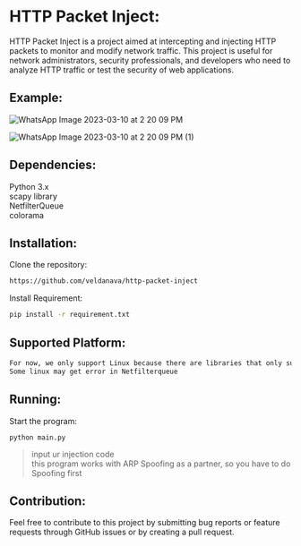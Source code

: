 # HTTP Packet Inject:

HTTP Packet Inject is a project aimed at intercepting and injecting HTTP packets to monitor and modify network traffic. This project is useful for network administrators, security professionals, and developers who need to analyze HTTP traffic or test the security of web applications.

## Example:

![WhatsApp Image 2023-03-10 at 2 20 09 PM](https://user-images.githubusercontent.com/84911110/224254431-9f333e59-4d2d-4dfc-800e-f60080d9cc53.jpeg)

![WhatsApp Image 2023-03-10 at 2 20 09 PM (1)](https://user-images.githubusercontent.com/84911110/224254405-28135524-6f47-4d6b-aaa5-2f9ccd57fda0.jpeg)

## Dependencies:
Python 3.x <br>
scapy library <br>
NetfilterQueue <br>
colorama <br>

## Installation:

Clone the repository:
```zsh
https://github.com/veldanava/http-packet-inject
```
Install Requirement:
```zsh
pip install -r requirement.txt
```
## Supported Platform:
```zsh
For now, we only support Linux because there are libraries that only support Linux
Some linux may get error in Netfilterqueue
```

## Running:
Start the program:
```
python main.py
````
>input ur injection code <br>
>this program works with ARP Spoofing as a partner, so you have to do Spoofing first

## Contribution:
Feel free to contribute to this project by submitting bug reports or feature requests through GitHub issues or by creating a pull request.
